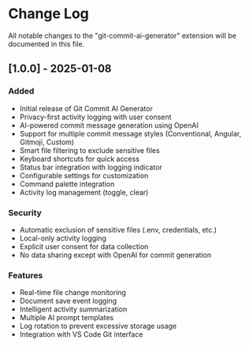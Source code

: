 # Change Log

All notable changes to the "git-commit-ai-generator" extension will be documented in this file.

## [1.0.0] - 2025-01-08

### Added
- Initial release of Git Commit AI Generator
- Privacy-first activity logging with user consent
- AI-powered commit message generation using OpenAI
- Support for multiple commit message styles (Conventional, Angular, Gitmoji, Custom)
- Smart file filtering to exclude sensitive files
- Keyboard shortcuts for quick access
- Status bar integration with logging indicator
- Configurable settings for customization
- Command palette integration
- Activity log management (toggle, clear)

### Security
- Automatic exclusion of sensitive files (.env, credentials, etc.)
- Local-only activity logging
- Explicit user consent for data collection
- No data sharing except with OpenAI for commit generation

### Features
- Real-time file change monitoring
- Document save event logging
- Intelligent activity summarization
- Multiple AI prompt templates
- Log rotation to prevent excessive storage usage
- Integration with VS Code Git interface